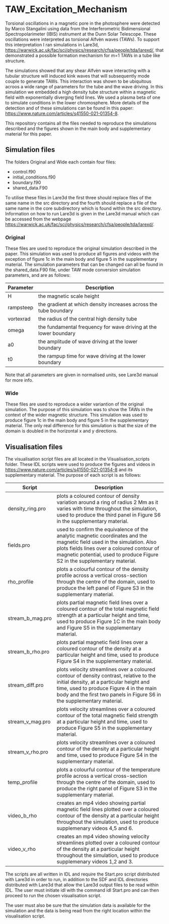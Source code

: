 # TAW_Excitation_Mechanism

Torsional oscillations in a magnetic pore in the photosphere were detected by Marco Stangalini using data from the Interferometric Bidimensional Spectropolarimeter (IBIS) instrument at the Dunn Solar Telescope. These oscillations were interpreted as torsional Alfv&egrave;n waves (TAWs). To support this interpretation I ran simulations in Lare3d, https://warwick.ac.uk/fac/sci/physics/research/cfsa/people/tda/larexd/, that demonstrated a possible formation mechanism for m=1 TAWs in a tube like structure. 

The simulations showed that any shear Alfv&egrave;n wave interacting with a tubular structure will induced kink waves that will subsequently mode couple to generate TAWs. This interaction was shown to be ubiquitous acroos a wide range of parameters for the tube and the wave driving. In this simulation we embedded a high density tube structure within a magnetic field with exponentially diverging field lines. We used a plasma beta of one to simulate conditions in the lower chromosphere. More details of the detection and of these simulations can be found in this paper: https://www.nature.com/articles/s41550-021-01354-8.

This repository contains all the files needed to reproduce the simulations described and the figures shown in the main body and supplementary material for this paper.

## Simulation files

The folders Original and Wide each contain four files:

- control.f90
- initial_conditions.f90
- boundary.f90
- shared_data.F90

To utilise these files in Lare3d the first three should replace files of the same name in the src directory and the fourth should replace a file of the same name in the core subdirectory which is found within the src directory. Information on how to run Lare3d is given in the Lare3d manual which can be accessed from the webpage https://warwick.ac.uk/fac/sci/physics/research/cfsa/people/tda/larexd/.

### Original

These files are used to reproduce the original simulation described in the paper. This simulation was used to produce all figures and videos with the exception of figure 1c in the main body and figure 5 in the supplementary material. The simulation parameters that can be changed can all be found in the shared_data.F90 file, under TAW mode conversion simulation parameters, and are as follows:

| Parameter | Description |
| --- | --- |
| H | the magnetic scale height|
| rampsteep | the gradient at which density increases across the tube boundary|
| vortexrad | the radius of the central high density tube|
| omega | the fundamental frequency for wave driving at the lower boundary|
| a0 | the amplitude of wave driving at the lower boundary|
| t0 | the rampup time for wave driving at the lower boundary|

Note that all parameters are given in normalised units, see Lare3d manual for more info.

### Wide

These files are used to reproduce a wider variantion of the original simulation. The purpose of this simulation was to show the TAWs in the context of the wider magnetic structure. This simulation was used to produce figure 1c in the main body and figure 5 in the supplementary material. The only real difference for this simulation is that the size of the domain is doubled in the horizontal x and y directions.

## Visualisation files

The visualisation script files are all located in the Visualisation_scripts folder. These IDL scripts were used to produce the figures and videos in https://www.nature.com/articles/s41550-021-01354-8 and its supplementary material. The purpose of each script is as follows:

| Script | Description |
| --- | --- |
| density_ring.pro | plots a coloured contour of density variation around a ring of radius 2 Mm as it varies with time throughout the simulation, used to produce the third panel in Figure S6 in the supplementary material.|
| fields.pro | used to confirm the equivalence of the analytic magnetic coordinates and the magnetic field used in the simulation. Also plots fields lines over a coloured contour of magnetic potential, used to produce Figure S2 in the supplementary material.|
| rho_profile | plots a colourful contour of the density profile across a vertical cross-section through the centre of the domain, used to produce the left panel of Figure S3 in the  supplementary material.|
| stream_b_mag.pro | plots partial magnetic field lines over a coloured contour of the total magnetic field strength at a particular height and time, used to produce Figure 1C in the main body and Figure S5 in the supplementary material.|
| stream_b_rho.pro | plots partial magnetic field lines over a coloured contour of the density at a particular height and time, used to produce Figure S4 in the supplementary material.|
| stream_diff.pro | plots velocity streamlines over a coloured contour of density contrast, relative to the initial density, at a particular height and time, used to produce Figure 4 in the main body and the first two panels in Figure S6 in the supplementary material.|
| stream_v_mag.pro | plots velocity streamlines over a coloured contour of the total magnetic field strength at a particular height and time, used to produce Figure S5 in the supplementary material.|
| stream_v_rho.pro | plots velocity streamlines over a coloured contour of the density at a particular height and time, used to produce Figure S4 in the supplementary material.|
| temp_profile | plots a colourful contour of the temperature profile across a vertical cross-section through the centre of the domain, used to produce the right panel of Figure S3 in the  supplementary material.|
| video_b_rho | creates an mp4 video showing partial magnetic field lines plotted over a coloured contour of the density at a particular height throughout the simulation, used to produce supplemenary videos 4,5 and 6.|
| video_v_rho | creates an mp4 video showing velocity streamlines plotted over a coloured contour of the density at a particular height throughout the simulation, used to produce supplemenary videos 1,2 and 3.|

The scripts are all written in IDL and require the Start.pro script distributed with Lare3d in order to run, in addition to the SDF and IDL directories distributed with Lare3d that allow the Lare3d output files to be read within IDL. The user must initiate idl with the command idl Start.pro and can then proceed to run the chosen visualisation script. 

The user must also be sure that the simulation data is available for the simulation and the data is being read from the right location within the visualisation script.


